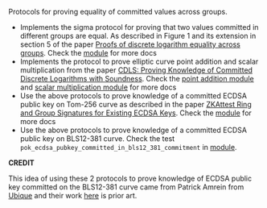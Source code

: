 <!-- cargo-rdme start -->

Protocols for proving equality of committed values across groups.

- Implements the sigma protocol for proving that two values committed in different groups are equal. As described in Figure 1 and its
extension in section 5 of the paper [Proofs of discrete logarithm equality across groups](https://eprint.iacr.org/2022/1593). Check the [module](./src/eq_across_groups.rs) for more docs
- Implements the protocol to prove elliptic curve point addition and scalar multiplication from the paper [CDLS: Proving Knowledge of Committed Discrete Logarithms with Soundness](https://eprint.iacr.org/2023/1595). Check the [point addition module](./src/ec/sw_point_addition.rs) and [scalar multiplication module](./src/ec/sw_scalar_mult.rs) for more docs
- Use the above protocols to prove knowledge of a committed ECDSA public key on Tom-256 curve as described in the paper [ZKAttest Ring and Group Signatures for Existing ECDSA Keys](https://eprint.iacr.org/2021/1183). Check the [module](./src/pok_ecdsa_pubkey.rs) for more docs
- Use the above protocols to prove knowledge of a committed ECDSA public key on BLS12-381 curve. Check the test `pok_ecdsa_pubkey_committed_in_bls12_381_commitment` in [module](./src/pok_ecdsa_pubkey.rs).

**CREDIT**

This idea of using these 2 protocols to prove knowledge of ECDSA public key committed on the BLS12-381 curve came from Patrick Amrein from [Ubique](https://ubique.ch/)
and their work [here](https://github.com/UbiqueInnovation/zkattest-rs) is prior art.

<!-- cargo-rdme end -->
